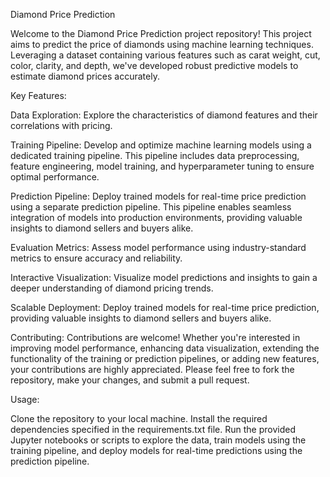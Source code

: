 Diamond Price Prediction

Welcome to the Diamond Price Prediction project repository! This project aims to predict the price of diamonds using machine learning techniques. Leveraging a dataset containing various features such as carat weight, cut, color, clarity, and depth, we've developed robust predictive models to estimate diamond prices accurately.

Key Features:

Data Exploration: Explore the characteristics of diamond features and their correlations with pricing.

Training Pipeline: Develop and optimize machine learning models using a dedicated training pipeline. 
This pipeline includes data preprocessing, feature engineering, model training, and hyperparameter tuning to ensure optimal performance.

Prediction Pipeline: Deploy trained models for real-time price prediction using a separate prediction pipeline. 
This pipeline enables seamless integration of models into production environments, providing valuable insights to diamond sellers and buyers alike.  

Evaluation Metrics: Assess model performance using industry-standard metrics to ensure accuracy and reliability.  

Interactive Visualization: Visualize model predictions and insights to gain a deeper understanding of diamond pricing trends.   

Scalable Deployment: Deploy trained models for real-time price prediction, providing valuable insights to diamond sellers and buyers alike.  

Contributing:
Contributions are welcome! Whether you're interested in improving model performance, enhancing data visualization, extending the functionality of the training or prediction pipelines, or adding new features, your contributions are highly appreciated. Please feel free to fork the repository, make your changes, and submit a pull request.

Usage:

Clone the repository to your local machine.
Install the required dependencies specified in the requirements.txt file.
Run the provided Jupyter notebooks or scripts to explore the data, train models using the training pipeline, and deploy models for real-time predictions using the prediction pipeline.
